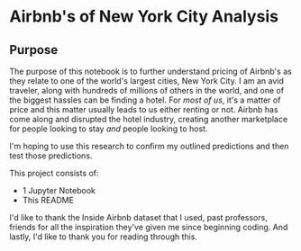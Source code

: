 # Airbnb's of New York City Analysis

## Purpose
The purpose of this notebook is to further understand pricing of Airbnb's as they relate to one of the world's largest cities, New York City. I am an avid traveler, along with hundreds of millions of others in the world, and one of the biggest hassles can be finding a hotel. For *most of us*, it's a matter of price and this matter usually leads to us either renting or not. Airbnb has come along and disrupted the hotel industry, creating another marketplace for people looking to stay *and* people looking to host. 

I'm hoping to use this research to confirm my outlined predictions and then test those predictions.

This project consists of:
  * 1 Jupyter Notebook
  * This README
  
I'd like to thank the Inside Airbnb dataset that I used, past professors, friends for all the inspiration they've given me since beginning coding. And lastly, I'd like to thank you for reading through this.
